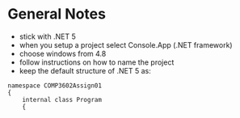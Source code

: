 # General Notes
- stick with .NET 5
- when you setup a project select Console.App (.NET framework)
- choose windows from 4.8
- follow instructions on how to name the project
- keep the default structure of .NET 5 as:

```
namespace COMP3602Assign01
{
    internal class Program
    {

```
